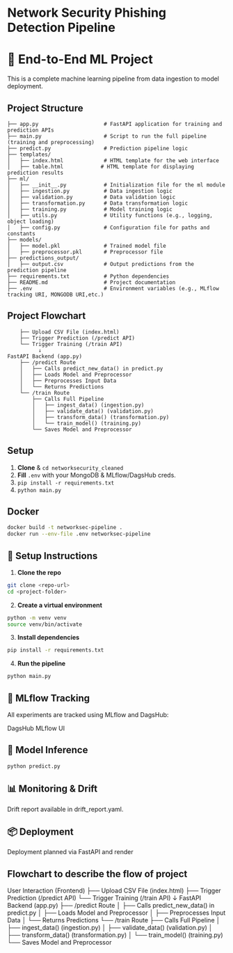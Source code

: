 # Network Security Phishing Detection Pipeline
# 🧠 End-to-End ML Project

This is a complete machine learning pipeline from data ingestion to model deployment.
## Project Structure
```phishing_detection/
├── app.py                     # FastAPI application for training and prediction APIs
├── main.py                    # Script to run the full pipeline (training and preprocessing)
├── predict.py                 # Prediction pipeline logic
├── templates/
│   ├── index.html             # HTML template for the web interface
│   ├── table.html            # HTML template for displaying prediction results
├── ml/
│   ├── __init__.py            # Initialization file for the ml module
│   ├── ingestion.py           # Data ingestion logic
│   ├── validation.py          # Data validation logic
│   ├── transformation.py      # Data transformation logic
│   ├── training.py            # Model training logic
│   ├── utils.py               # Utility functions (e.g., logging, object loading)
│   ├── config.py              # Configuration file for paths and constants
├── models/
│   ├── model.pkl              # Trained model file
│   ├── preprocessor.pkl       # Preprocessor file
├── predictions_output/
│   ├── output.csv             # Output predictions from the prediction pipeline
├── requirements.txt           # Python dependencies
├── README.md                  # Project documentation
├── .env                       # Environment variables (e.g., MLflow tracking URI, MONGODB URI,etc.)
```

## Project Flowchart
```User Interaction (Frontend)
    ├── Upload CSV File (index.html)
    ├── Trigger Prediction (/predict API)
    └── Trigger Training (/train API)
          ↓
FastAPI Backend (app.py)
    ├── /predict Route
    │   ├── Calls predict_new_data() in predict.py
    │   ├── Loads Model and Preprocessor
    │   ├── Preprocesses Input Data
    │   └── Returns Predictions
    └── /train Route
        ├── Calls Full Pipeline
        │   ├── ingest_data() (ingestion.py)
        │   ├── validate_data() (validation.py)
        │   ├── transform_data() (transformation.py)
        │   └── train_model() (training.py)
        └── Saves Model and Preprocessor
```
## Setup

1. **Clone** & `cd networksecurity_cleaned`
2. **Fill** `.env` with your MongoDB & MLflow/DagsHub creds.
3. `pip install -r requirements.txt`
4. `python main.py`

## Docker

```bash
docker build -t networksec-pipeline .
docker run --env-file .env networksec-pipeline
```

## 🚀 Setup Instructions

1. **Clone the repo**  
```bash
git clone <repo-url>
cd <project-folder>
```

2. **Create a virtual environment**
``` bash
python -m venv venv
source venv/bin/activate
```
3. **Install dependencies**

```bash
pip install -r requirements.txt
```
4. **Run the pipeline**
``` bash
python main.py
```

## 🧪 MLflow Tracking
All experiments are tracked using MLflow and DagsHub:

DagsHub MLflow UI

## 🧪 Model Inference
```bash
python predict.py
```
## 📊 Monitoring & Drift
Drift report available in drift_report.yaml.

## 📦 Deployment
Deployment planned via FastAPI and render

## Flowchart to describe the flow of project
User Interaction (Frontend)
    ├── Upload CSV File (index.html)
    ├── Trigger Prediction (/predict API)
    └── Trigger Training (/train API)
          ↓
FastAPI Backend (app.py)
    ├── /predict Route
    │   ├── Calls predict_new_data() in predict.py
    │   ├── Loads Model and Preprocessor
    │   ├── Preprocesses Input Data
    │   └── Returns Predictions
    └── /train Route
        ├── Calls Full Pipeline
        │   ├── ingest_data() (ingestion.py)
        │   ├── validate_data() (validation.py)
        │   ├── transform_data() (transformation.py)
        │   └── train_model() (training.py)
        └── Saves Model and Preprocessor